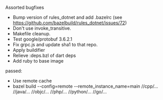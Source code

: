 Assorted bugfixes

* Bump version of rules_dotnet and add .bazelrc 
  (see https://github.com/bazelbuild/rules_dotnet/issues/72)
* Don't use invoke_transitive.
* Makefile cleanup.
* Test google/protobuf 3.6.2.1
* Fix grpc.js and update sha1 to that repo.
* Apply buildifier
* Relieve :deps.bzl of dart deps
* Add ruby to base image

passed: 

* Use remote cache
* bazel build --config=remote --remote_instance_name=main //cpp/... //java/... //objc/... //php/... //python/... //go/... 

